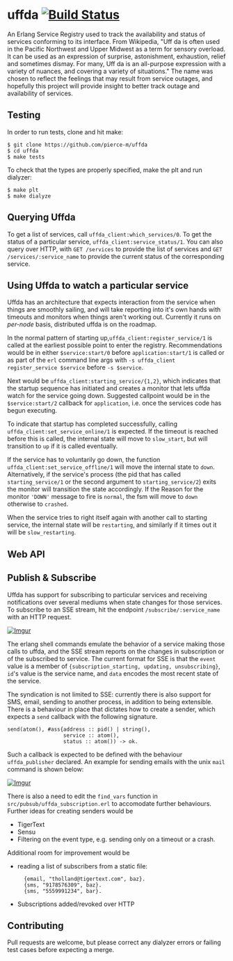 uffda [![Build Status](https://travis-ci.org/tigertext/uffda.svg)](https://travis-ci.org/tigertext/uffda)
=======================================================================================================

An Erlang Service Registry used to track the availability and status of
services conforming to its interface.  From Wikipedia, "Uff da is often used in
the Pacific Northwest and Upper Midwest as a term for sensory overload. It can
be used as an expression of surprise, astonishment, exhaustion, relief and
sometimes dismay. For many, Uff da is an all-purpose expression with a variety
of nuances, and covering a variety of situations." The name was chosen to
reflect the feelings that may result from service outages, and hopefully this
project will provide insight to better track outage and availability of services.

Testing
-------

In order to run tests, clone and hit make:

    $ git clone https://github.com/pierce-m/uffda
    $ cd uffda
    $ make tests

To check that the types are properly specified, make the plt and run dialyzer:

    $ make plt
    $ make dialyze

Querying Uffda
--------------
To get a list of services, call `uffda_client:which_services/0`. To get the
status of a particular service, `uffda_client:service_status/1`. You can also
query over HTTP, with `GET /services` to provide the list of services and `GET
/services/:service_name` to provide the current status of the corresponding
service.

Using Uffda to watch a particular service
-----------------------------------
Uffda has an architecture that expects interaction from the service when things
are smoothly sailing, and will take reporting into it's own hands with timeouts
and monitors when things aren't working out. Currently it runs on *per-node*
basis, distributed uffda is on the roadmap.

In the normal pattern of starting up,`uffda_client:register_service/1` is
called at the earliest possible point to enter the registry. Recommendations
would be in either `$service:start/0` before `application:start/1` is called or
as part of the `erl` command line args with `-s uffda_client register_service
$service` before `-s $service`.

Next would be `uffda_client:starting_service/{1,2}`, which indicates that the
startup sequence has initiated and creates a monitor that lets uffda watch for
the service going down.  Suggested callpoint would be in the `$service:start/2`
callback for `application`, i.e. once the services code has begun executing.

To indicate that startup has completed successfully, calling
`uffda_client:set_service_online/1` is expected. If the timeout is reached
before this is called, the internal state will move to `slow_start`, but will
transition to `up` if it is called eventually.

If the service has to voluntarily go down, the function
`uffda_client:set_service_offline/1` will move the internal state to `down`.
Alternatively, if the service's process (the pid that has called
`starting_service/1` or the second argument to `starting_service/2`) exits the
monitor will transition the state accordingly. If the Reason for the monitor
`'DOWN'` message to fire is `normal`, the fsm will move to `down` otherwise to
`crashed`.

When the service tries to right itself again with another call to starting
service, the internal state will be `restarting`, and similarly if it times out
it will be `slow_restarting`.

Web API
-------


Publish & Subscribe
-------------------
Uffda has support for subscribing to particular services and receiving
notifications over several mediums when state changes for those services. To
subscribe to an SSE stream, hit the endpoint `/subscribe/:service_name` with an
HTTP request.

[![Imgur](http://i.imgur.com/VR2al8I.png)](http://i.imgur.com/VR2al8I)

The erlang shell commands emulate the behavior of a service making those calls
to uffda, and the SSE stream reports on the changes in subscription or of the
subscribed to service. The current format for SSE is that the `event` value is
a member of `{subscription_starting, updating, unsubscribing}`, `id`'s value is
the service name, and `data` encodes the most recent state of the service. 

The syndication is not limited to SSE: currently there is also support for SMS,
email, sending to another process, in addition to being extensible. There is a
behaviour in place that dictates how to create a sender, which expects a `send`
callback with the following signature.

    send(atom(), #ass{address :: pid() | string(),
                      service :: atom(),
                      status :: atom()) -> ok.
    
Such a callback is expected to be defined with the behaviour `uffda_publisher`
declared. An example for sending emails with the unix `mail` command is shown below:

[![Imgur](http://i.imgur.com/JoeRXub.png)](http://imgur.com/JoeRXub)

There is also a need to edit the `find_vars` function in `src/pubsub/uffda_subscription.erl`
to accomodate further behaviours.
Further ideas for creating senders would be

+ TigerText
+ Sensu
+ Filtering on the event type, e.g. sending only on a timeout or a crash.

Additional room for improvement would be

+ reading a list of subscribers from a static file:

        {email, "tholland@tigertext.com", baz}.
        {sms, "9178576309", baz}.
        {sms, "5559991234", bar}.

+ Subscriptions added/revoked over HTTP

Contributing
------------
Pull requests are welcome, but please correct any dialyzer errors or failing test cases
before expecting a merge.
